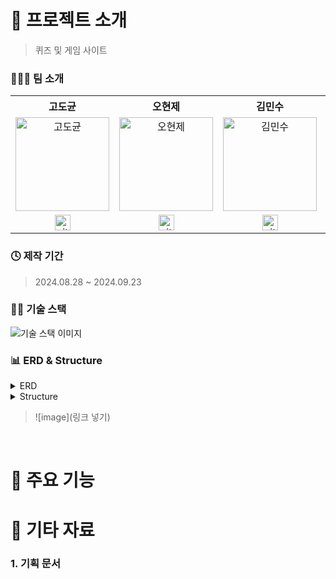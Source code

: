 # 📝 프로젝트 소개 
> 퀴즈 및 게임 사이트

### 👨‍👧‍👦 팀 소개
<table>
  <tr>
    <th>
    고도균
   </th>
    <th>
    오현제
   </th>
   <th>
     김민수
   </th>
   <th>
    김소영
   </th>
    <th>
    김채영
   </th>
  </tr>
  <tr>
    <td align="center">
        <img src="https://avatars.githubusercontent.com/u/164992127?v=4" width=150px alt="고도균"> 
        <br/>
    </td>
    <td align="center">
        <img src="https://avatars.githubusercontent.com/u/164992109?v=4" width=150px alt="오현제"> 
        <br/>
    </td>
    <td align="center">
        <img src="https://avatars.githubusercontent.com/u/164992153?v=4" width=150px alt="김민수"> 
        <br/>
    </td>
    <td align="center">
        <img src="https://avatars.githubusercontent.com/u/164992164?v=4" width=150px alt="김소영"> 
        <br/>
    </td>
    <td align="center">
        <img src="https://avatars.githubusercontent.com/u/111556265?v=4" width=150px alt="김채영"> 
        <br/>
    </td>
  </tr>
  <tr>
    <td align="center" class="도균">
        <a href="https://github.com/kodokyun94"><img alt="github-link" height="25" src="https://img.shields.io/badge/GitHub-181717?style=flat-square&logo=GitHub&logoColor=white"/></a>
   </td>
     <td align="center" class="현제">
        <a href="https://github.com/daengje"><img alt="github-link" height="25" src="https://img.shields.io/badge/GitHub-181717?style=flat-square&logo=GitHub&logoColor=white"/></a>
   </td>
    <td align="center" class="민수">
        <a href="https://github.com/KMS9637"><img alt="github-link" height="25" src="https://img.shields.io/badge/GitHub-181717?style=flat-square&logo=GitHub&logoColor=white"/></a>
   </td>
    <td align="center" class="소영">
        <a href="https://github.com/ssoy00"><img alt="github-link" height="25" src="https://img.shields.io/badge/GitHub-181717?style=flat-square&logo=GitHub&logoColor=white"/></a>
   </td>
    <td align="center" class="채영">
        <a href="https://github.com/cherrye0ng"><img alt="github-link" height="25" src="https://img.shields.io/badge/GitHub-181717?style=flat-square&logo=GitHub&logoColor=white"/></a>
   </td>
  </tr>
</table>

### 🕓 제작 기간
> 2024.08.28 ~ 2024.09.23

### 👩‍💻 기술 스택
![기술 스택 이미지](https://i.ibb.co/sg867vh/stack.png)


### 📊 ERD & Structure
<details>
<summary>ERD</summary>
<div markdown="1" style="padding-left: 15px;">
<img src="이미지링크 가져오기" width="800px"/>
</div>
</details>

<details>
<summary>Structure</summary>
<div markdown="1" style="padding-left: 15px;">
<img src="이미지링크 가져오기.." />
</div>
</details>

>![image](링크 넣기)</br>
<br>

# 🔑 주요 기능



# 📕 기타 자료
### 1. 기획 문서

